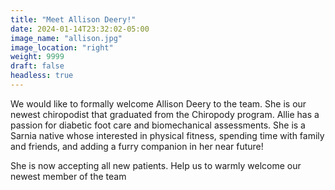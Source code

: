 ```yaml
---
title: "Meet Allison Deery!"
date: 2024-01-14T23:32:02-05:00
image_name: "allison.jpg"
image_location: "right"
weight: 9999
draft: false
headless: true
---
```


We would like to formally welcome Allison Deery to the team. She is our newest chiropodist that graduated from the Chiropody program. Allie has a passion for diabetic foot care and biomechanical assessments.
She is a Sarnia native whose interested in physical fitness, spending time with family and friends, and adding a furry companion in her near future!

She is now accepting all new patients. Help us to warmly welcome our newest member of the team